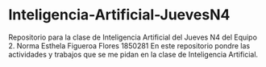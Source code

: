 # Inteligencia-Artificial-JuevesN4
Repositorio para la clase de Inteligencia Artificial del Jueves N4 del Equipo 2. Norma Esthela Figueroa Flores 1850281
En este repositorio pondre las actividades y trabajos que se me pidan en la clase de Inteligencia Artificial.
